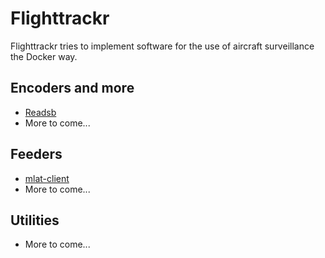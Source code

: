 # Flighttrackr

Flighttrackr tries to implement software for the use of aircraft surveillance the Docker way.

## Encoders and more

- [Readsb](https://github.com/flighttrackr/docker-readsb)
- More to come...

## Feeders

- [mlat-client](https://github.com/flighttrackr/docker-mlat-client)
- More to come...

## Utilities

- More to come...
